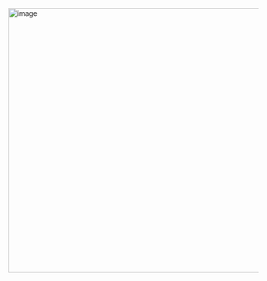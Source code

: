 <img width="533" alt="image" src="https://user-images.githubusercontent.com/63247458/192797504-5964191f-1cf4-4f2d-8afe-64d274b750d9.png">
